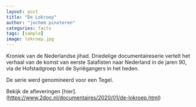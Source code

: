 ```yaml
---
layout: post
title: "De Lokroep"
author: "jochem pinxteren"
categories: facts
tags: [sample]
image: lokroep.jpg
---
```


Kroniek van de Nederlandse jihad. Driedelige documentaireserie vertelt het verhaal van de komst van eerste Salafisten naar Nederland in de jaren 90, via de Hofstadgroep tot de Syriëgangers in het heden.

De serie werd genomineerd voor een Tegel.

Bekijk de afleveringen [hier]. (https://www.2doc.nl/documentaires/2020/01/de-lokroep.html)